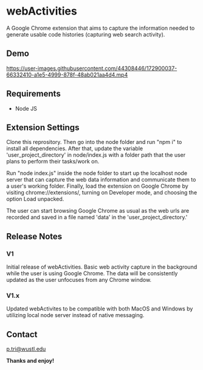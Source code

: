 # webActivities

A Google Chrome extension that aims to capture the information needed to generate usable code histories (capturing web search activity).

## Demo

https://user-images.githubusercontent.com/44308446/172900037-66332410-a1e5-4999-878f-48ab021aa4d4.mp4

## Requirements

* Node JS

## Extension Settings

Clone this reprository. Then go into the node folder and run "npm i" to install all dependencies. After that, update the variable 'user_project_directory' in node/index.js with a folder path that the user plans to perform their tasks/work on. 

Run "node index.js" inside the node folder to start up the localhost node server that can capture the web data information and communicate them to a user's working folder. Finally, load the extension on Google Chrome by visiting chrome://extensions/, turning on Developer mode, and choosing the option Load unpacked.

The user can start browsing Google Chrome as usual as the web urls are recorded and saved in a file named 'data' in the 'user_project_directory.' 

## Release Notes

### V1

Initial release of webActivities. Basic web activity capture in the background while the user is using Google Chrome. The data will be consistently updated as the user unfocuses from any Chrome window.

### V1.x

Updated webActivites to be compatible with both MacOS and Windows by utilizing local node server instead of native messaging.

## Contact

p.tri@wustl.edu

**Thanks and enjoy!**